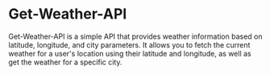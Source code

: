 # Get-Weather-API
Get-Weather-API is a simple API that provides weather information based on latitude, longitude, and city parameters. 
It allows you to fetch the current weather for a user's location using their latitude and longitude, as well as get the weather for a specific city.
